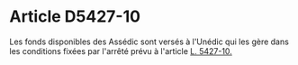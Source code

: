 # Article D5427-10

  
Les fonds disponibles des Assédic sont versés à l'Unédic qui les gère dans les conditions fixées par l'arrêté prévu à l'article [L. 5427-10.][1]

 [1]: /affichCodeArticle.do?cidTexte=LEGITEXT000006072050&idArticle=LEGIARTI000006903928&dateTexte=&categorieLien=cid